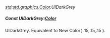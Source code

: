 _[std](../../modules/std/std-module.md):[std.graphics](../../modules/std/std-graphics.md).[Color](../../modules/std/std-graphics-color.md).UIDarkGrey_
##### Const UIDarkGrey:[Color](../../modules/std/std-graphics-color.md)
UIDarkGrey. Equivalent to New Color( .15,.15,.15 ).

